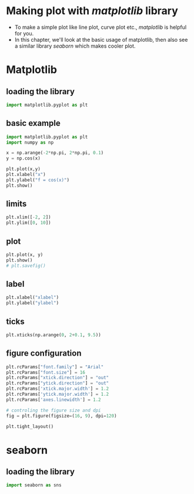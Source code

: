 # Making plot with *matplotlib* library
* To make a simple plot like line plot, curve plot etc., *matplotlib* is helpful for you.
* In this chapter, we'll look at the basic usage of matplotlib, then also see a similar library *seaborn* which makes cooler plot.

# Matplotlib
## loading the library
```python
import matplotlib.pyplot as plt
```

## basic example
```python
import matplotlib.pyplot as plt
import numpy as np

x = np.arange(-2*np.pi, 2*np.pi, 0.1)
y = np.cos(x)

plt.plot(x,y)
plt.xlabel("x")
plt.ylabel("f = cos(x)")
plt.show()
```

## limits
```python
plt.xlim([-2, 2])
plt.ylim([0, 10])
```

## plot
```python
plt.plot(x, y)
plt.show()
# plt.savefig()
```

## label
```python
plt.xlabel("xlabel")
plt.ylabel("ylabel")
```

## ticks
```python
plt.xticks(np.arange(0, 2+0.1, 9.5))
```

## figure configuration
```python
plt.rcParams["font.family"] = "Arial"
plt.rcParams["font.size"] = 16
plt.rcParams["xtick.direction"] = "out"
plt.rcParams["ytick.direction"] = "out"
plt.rcParams['xtick.major.width'] = 1.2
plt.rcParams['ytick.major.width'] = 1.2
plt.rcParams['axes.linewidth'] = 1.2

# controling the figure size and dpi
fig = plt.figure(figsize=(16, 9), dpi=120)

plt.tight_layout()
```

# seaborn
## loading the library
```python
import seaborn as sns
```
